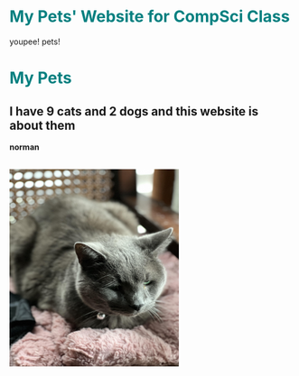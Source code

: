 # My Pets' Website for CompSci Class
youpee! pets!
<style>
  h1 {color:teal;}
  background {color:mint;}
</style>
<h1>My Pets</h1>
<h2>I have 9 cats and 2 dogs and this website is about them</h2>
<body>
  <div>
    <p><strong>norman</strong><br><br></p>
    <img src="norman.jpeg" width="300" height="350"/>
  </div>
</body>
